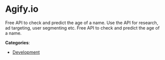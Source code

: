# Agify.io


Free API to check and predict the age of a name.  Use the API for research, ad targeting, user segmenting etc. Free API to check and predict the age of a name.



**Categories**:
- [Development](https://github.com/apis-list/apis-list#development)




